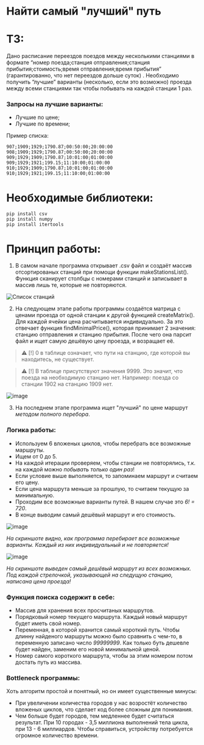 # Найти самый "лучший" путь

# ТЗ:
Дано расписание переездов поездов между несколькими станциями в формате “номер поезда;станция отправления;станция прибытия;стоимость;время отправления;время прибытия” (гарантированно, что нет переездов дольше суток) . Необходимо получить “лучшие” варианты (несколько, если это возможно) проезда между всеми станциями так чтобы побывать на каждой станции 1 раз. 
### Запросы на лучшие варианты: 
+ Лучшие по цене; 
+ Лучшие по времени;

Пример списка:

```no-highlight
907;1909;1929;1790.87;00:50:00;20:00:00
908;1909;1929;1790.87;00:50:00;20:00:00
909;1929;1909;1790.87;10:01:00;01:00:00
909;1929;1921;199.15;11:10:00;01:00:00
910;1929;1909;1790.87;10:01:00;01:00:00
910;1929;1921;199.15;11:10:00;01:00:00
```

# Необходимые библиотеки:

```no-highlight
pip install csv
pip install numpy
pip install itertools
```

# Принцип работы:

1. В самом начале программа открывает .csv файл и создаёт массив отсортированых станций при помощи функции makeStationsList().
Функция сканирует столбцы с номерами станций и записывает в массив лишь те, которые не повторяются.

![Список станций](https://user-images.githubusercontent.com/47121348/174494631-659ddc2c-a46c-4814-a60e-b8b198013820.png)

2. На следующем этапе работы программы создаётся матрица с ценами проезда от одной станции к другой функцией createMatrix().
Для каждой ячейки цена расчитывается индивидуально. За это отвечает функция findMinimalPrice(), которая принимает 2 значения: станцию отправления и станцию прибытия.
После чего она парсит файл и ищет самую дешёвую цену проезда, и возращает её.

> :warning: [!] 0 в таблице означает, что пути на станцию, где которой вы находитесь, не существует.

> :warning: [!] В таблице присутствуют значения 9999. Это значит, что поезда на необходимую станцию нет.
Например: поезда со станции 1902 на станцию 1909 нет.

![image](https://user-images.githubusercontent.com/47121348/174495074-7e179c67-bb32-446e-8050-ea7d17a0bed0.png)

3. На последнем этапе программа ищет "лучший" по цене маршрут *методом полного перебора*.

### Логика работы:
+ Используем 6 вложеных циклов, чтобы перебрать все возможные маршруты.
+ Ищем от 0 до 5.
+ На каждой итерации проверяем, чтобы станции не повторялись, т.к. на каждой можно *побывать только один раз*!
+ Если условие выше выполняется, то запоминаем маршрут и считаем его цену.
+ Если цена маршрута меньше за прошлую, то считаем текущую за минимальную.
+ Проходим все возможные варианты путей. В нашем случае это *6! = 720*.
+ В конце выводим самый дешёвый маршрут и его стоимость.

![image](https://user-images.githubusercontent.com/47121348/174495622-3939f478-4b9d-4eb9-b0bd-e720e3f6d5d0.png)

*На скриншоте видно, как программа перебирает все возможные варианты. Каждый из них индивидуальный и не повторяется!*

![image](https://user-images.githubusercontent.com/47121348/174495451-cd60ddd5-2c30-4b64-87ce-c80bda805040.png)

*На скриншоте выведен самый дешёвый маршрут из всех возможных. Под каждой стрелочкой, указывающей на следущую станцию, написана цена проезда!*

### Функция поиска содержит в себе:
+ Массив для хранения всех просчитаных маршрутов.
+ Порядковый номер текущего маршрута. Каждый новый маршрут будет иметь свой номер.
+ Переменная, в которой хранится самый короткий путь. Чтобы длинну найденого маршруты можно было сравнить с чем-то, в переменную записано число *99999999*. Как только буть дешевле будет найден, заменим его новой минимальной ценой.
+ Номер самого короткого маршрута, чтобы за этим номером потом достать путь из массива.

### Bottleneck программы:

Хоть алгоритм  простой и понятный, но он имеет существенные минусы:
+ При увеличении количества городов у нас возростёт количество вложеных циклов, что сделает код более сложным для понимания.
+ Чем больше будет городов, тем медленнее будет считаться результат. При 10 городах - 3,5 миллиона выполнений тела цикла, при 13 - 6 миллиардов. Чтобы справиться, устройству потребуется огромное количество времени.
